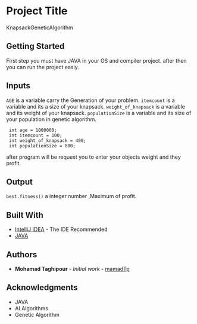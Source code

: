 # Project Title
KnapsackGeneticAlgorithm


## Getting Started
First step you must have JAVA in your OS and compiler project.
after then you can run the project easiy.

## Inputs

`AGE` is a variable carry the Generation of your problem.
`itemcount` is a variable and its a size of your knapsack.
`weight_of_knapsack` is a variable and its weight of your knapsack.
`populationSize` is a variable and its size of your population in genetic algorithm.

```
 int age = 1000000;
 int itemcount = 100;
 int weight_of_knapsack = 400;
 int populationSize = 800;
```
after program will be request you to enter your objects weight and they profit.

## Output

`best.fitness()` a integer number ,Maximum of profit.

## Built With

* [IntelliJ IDEA](https://www.jetbrains.com/products.html#) - The IDE Recommended
* [JAVA](https://www.java.com/download/) 

## Authors

* **Mohamad Taghipour** - *Initial work* - [mamadTp](https://github.com/mamadtp)


## Acknowledgments

- JAVA
- AI Algorithms
- Genetic Algorithm

